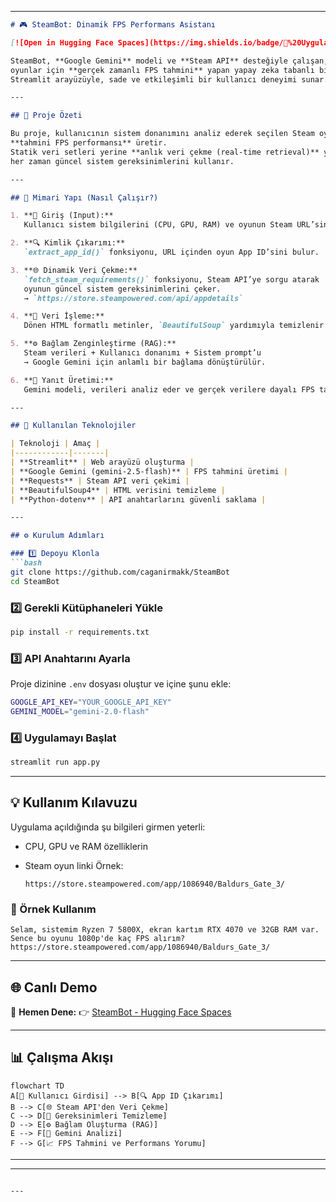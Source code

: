 

---

````markdown
# 🎮 SteamBot: Dinamik FPS Performans Asistanı

[![Open in Hugging Face Spaces](https://img.shields.io/badge/🚀%20Uygulamayı%20Aç-Click%20Here-blue?style=for-the-badge)](https://huggingface.co/spaces/caganirmak/SteamBot)

SteamBot, **Google Gemini** modeli ve **Steam API** desteğiyle çalışan,  
oyunlar için **gerçek zamanlı FPS tahmini** yapan yapay zeka tabanlı bir asistandır.  
Streamlit arayüzüyle, sade ve etkileşimli bir kullanıcı deneyimi sunar.

---

## 📘 Proje Özeti

Bu proje, kullanıcının sistem donanımını analiz ederek seçilen Steam oyununda  
**tahmini FPS performansı** üretir.  
Statik veri setleri yerine **anlık veri çekme (real-time retrieval)** yaparak  
her zaman güncel sistem gereksinimlerini kullanır.

---

## 🧠 Mimari Yapı (Nasıl Çalışır?)

1. **🎯 Giriş (Input):**  
   Kullanıcı sistem bilgilerini (CPU, GPU, RAM) ve oyunun Steam URL’sini girer.

2. **🔍 Kimlik Çıkarımı:**  
   `extract_app_id()` fonksiyonu, URL içinden oyun App ID’sini bulur.

3. **🌐 Dinamik Veri Çekme:**  
   `fetch_steam_requirements()` fonksiyonu, Steam API’ye sorgu atarak  
   oyunun güncel sistem gereksinimlerini çeker.  
   → `https://store.steampowered.com/api/appdetails`

4. **🧹 Veri İşleme:**  
   Dönen HTML formatlı metinler, `BeautifulSoup` yardımıyla temizlenir.

5. **⚙️ Bağlam Zenginleştirme (RAG):**  
   Steam verileri + Kullanıcı donanımı + Sistem prompt’u  
   → Google Gemini için anlamlı bir bağlama dönüştürülür.

6. **💬 Yanıt Üretimi:**  
   Gemini modeli, verileri analiz eder ve gerçek verilere dayalı FPS tahmini sunar.

---

## 🧩 Kullanılan Teknolojiler

| Teknoloji | Amaç |
|------------|-------|
| **Streamlit** | Web arayüzü oluşturma |
| **Google Gemini (gemini-2.5-flash)** | FPS tahmini üretimi |
| **Requests** | Steam API veri çekimi |
| **BeautifulSoup4** | HTML verisini temizleme |
| **Python-dotenv** | API anahtarlarını güvenli saklama |

---

## ⚙️ Kurulum Adımları

### 1️⃣ Depoyu Klonla
```bash
git clone https://github.com/caganirmakk/SteamBot
cd SteamBot
````

### 2️⃣ Gerekli Kütüphaneleri Yükle

```bash
pip install -r requirements.txt
```

### 3️⃣ API Anahtarını Ayarla

Proje dizinine `.env` dosyası oluştur ve içine şunu ekle:

```bash
GOOGLE_API_KEY="YOUR_GOOGLE_API_KEY"
GEMINI_MODEL="gemini-2.0-flash"
```

### 4️⃣ Uygulamayı Başlat

```bash
streamlit run app.py
```

---

## 💡 Kullanım Kılavuzu

Uygulama açıldığında şu bilgileri girmen yeterli:

* CPU, GPU ve RAM özelliklerin
* Steam oyun linki
  Örnek:

  ```
  https://store.steampowered.com/app/1086940/Baldurs_Gate_3/
  ```

### 🧠 Örnek Kullanım

```
Selam, sistemim Ryzen 7 5800X, ekran kartım RTX 4070 ve 32GB RAM var.
Sence bu oyunu 1080p'de kaç FPS alırım?
https://store.steampowered.com/app/1086940/Baldurs_Gate_3/
```

---

## 🌐 Canlı Demo

🎯 **Hemen Dene:**
👉 [SteamBot - Hugging Face Spaces](https://huggingface.co/spaces/caganirmak/SteamBot)

---

## 📊 Çalışma Akışı

```mermaid
flowchart TD
A[🔹 Kullanıcı Girdisi] --> B[🔍 App ID Çıkarımı]
B --> C[🌐 Steam API'den Veri Çekme]
C --> D[🧹 Gereksinimleri Temizleme]
D --> E[⚙️ Bağlam Oluşturma (RAG)]
E --> F[🤖 Gemini Analizi]
F --> G[📈 FPS Tahmini ve Performans Yorumu]
```

---

---

```

---


```
